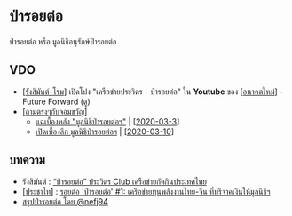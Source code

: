 # ป่ารอยต่อ

ป่ารอยต่อ หรือ มูลนิธิอนุรักษ์ป่ารอยต่อ

## VDO

- [[รังสิมันต์-โรม]] เปิดโปง "เครือข่ายประวิตร - ป่ารอยต่อ" ใน **Youtube** ของ [[อนาคตใหม่]] - Future Forward ([ดู](https://www.youtube.com/watch?v=9Wa_kOyY1sY))
- [[ถามตรงๆกับจอมขวัญ]]
  - [แฉเบื้องหลัง "มูลนิธิป่ารอยต่อฯ"](https://www.youtube.com/watch?v=zl5l__uZwDI) | [[2020-03-3]]
  - [เปิดเบื้องลึก มูลนิธิป่ารอยต่อฯ](https://www.youtube.com/watch?v=YpGt5wLv-ss) | [[2020-03-10]]

## บทความ

- รังสิมันต์ : [“ป่ารอยต่อ” ประวิตร Club เครือข่ายกัดกินประเทศไทย](https://futureforwardparty.org/?p=10808)
- [[ประชาไท]] : [รอยต่อ 'ป่ารอยต่อ' #1: เครือข่ายทุนพลังงานไทย-จีน ที่บริจาคเงินให้มูลนิธิฯ](https://prachatai.com/journal/2020/03/86839)
- [สรุปป่ารอยต่อ โดย @nefj94](https://imgur.com/gallery/3JUGWJc)

[//begin]: # "Autogenerated link references for markdown compatibility"
[รังสิมันต์-โรม]: รังสิมันต์-โรม "รังสิมันต์ โรม"
[อนาคตใหม่]: อนาคตใหม่ "อนาคตใหม่"
[ถามตรงๆกับจอมขวัญ]: ถามตรงๆกับจอมขวัญ "ถามตรงๆกับจอมขวัญ"
[2020-03-3]: 2020-03-3 "2020 03 3"
[2020-03-10]: 2020-03-10 "2020 03 10"
[ประชาไท]: ประชาไท "ประชาไท"
[//end]: # "Autogenerated link references"